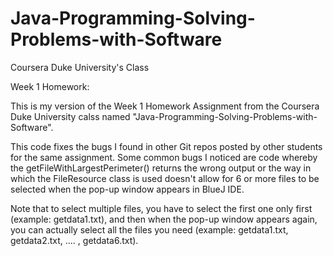 # Java-Programming-Solving-Problems-with-Software
Coursera Duke University's Class

Week 1 Homework: 

This is my version of the Week 1 Homework Assignment from the Coursera Duke University calss named "Java-Programming-Solving-Problems-with-Software". 

This code fixes the bugs I found in other Git repos posted by other students for the same assignment. Some common bugs I noticed are code whereby the getFileWithLargestPerimeter() returns the wrong output 
or 
the way in which the FileResource class is used doesn't allow for 6 or more files to be selected when the pop-up window appears in BlueJ IDE. 

Note that to select multiple files, you have to select the first one only first (example: getdata1.txt), and then when the pop-up window appears again, you can actually select all the files you need (example: getdata1.txt, getdata2.txt, .... , getdata6.txt).
